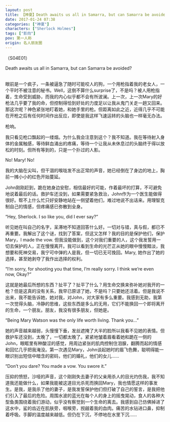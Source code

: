 ```yaml
---
layout: post
title: 【神夏】Death awaits us all in Samarra, but can Samarra be avoided?
date: 2017-01-24 07:38
categories: ["神夏"]
characters: ["Sherlock Holmes"]
tags: ["影向"]
pov: 第一人称
origin: 名人朋友圈
---
```


（S04E01）

Death awaits us all in Samarra, but can Samarra be avoided?
<br><br>

眼前是一个疯子，一条被逼急了随时可能咬人的狗，一个用枪指着我的老女人，一个平时不被注意的秘书。Well，这倒不算什么surprise了，不是吗？被人用枪指着，生命受到威胁，而我的内心似乎都不会有所波澜。上一次，上一次Mary的好枪法几乎要了我的命，但控制得恰到好处的力度足以让我从鬼门关走一趟又回来。那这次呢？神色紧张地盯着她，和她手里的枪。但距离如此之近，近得几乎不可能在开枪之后有任何时间作出反应，即使是我这样飞速运转的头脑也一样毫无办法。

枪响。

我只看见枪口飘起的一缕烟。为什么我会注意到这个？我不知道。我在等待射入身体的金属触感，等待鲜血涌出的疼痛，等待一个让我从未休息过的头脑终于得以放松的时刻。但所有等到的，只是一个扑过的人影。

No! Mary! No!

我的大脑在尖叫，但干涸的喉咙发不出正常的声音，她已经倒在了身边的地上，胸前一摊小小的红色开始蔓延。

John刚刚赶到，跪在她身边安慰，相信最好的可能，作着最坏的打算，不可避免地说着最后的话。救护车还没到，如果需要紧急救治，John作为一个医生能做得很好。帮不上什么忙只好安静地站在一侧望着他们，难过地说不出话来。用理智克制自己的情感，但疼痛感已弥散到全身。

“Hey, Sherlock. I so like you, did I ever say?”

听见她在叫自己的名字，呆滞地不知道回答什么好。一切对与错，真与假，都已不再重要。我解出了这个谜，找到了答案，但这又怎样？我的目的是保护他们，保护Mary，I made the vow. 但我没能做到，这个对我们重要的人，这个我发誓用一切去保护的人，正在慢慢离开。我可以看到生命的光芒正从她的眼中慢慢黯淡，我想要和死神交易，我宁可中弹的人是我，但一切已无可挽回。Mary, 她作出了她的选择，甚至她剥夺了我作出选择的权利。

“I’m sorry, for shooting you that time, I’m really sorry. I think we’re even now, Okay?”

这就是她最后所想的东西？扯平了？扯平了什么？用生命交换来弥补她对我开的一枪？但是这真的没有关系，我早已原谅了她，不是吗？只要她还活着。但是我说不出来，我不能告诉她，她对我，对John，对大家有多么重要。我感到无助，我第一次觉得头脑，冷静的思维，这些东西是多么的无用，它们不能换回一个即将离开的生命，一个朋友。朋友，我没有很多朋友，但她是。

“Being Mary Watson was the only life worth living. Thank you…”

她的声音越来越弱，头慢慢下垂，发丝遮掩了大半的脸所以我看不见她的表情。但救护车还没到，太晚了，一切都太晚了。紧紧地皱着眉看着她和跪在一侧的John，眼眶里有种酸涩的感觉，用周边紧张的肌肉控制住泪腺，翻腾而起的情感和回忆几乎把我淹没。第一次遇见Mary，John谈起她时的眉飞色舞，聪明得能一眼识别出短信中暗含的密码，他们的婚礼，他们的女儿……

“Don’t you dare? You made a vow. You swore it.”

压抑的愤怒，沙哑的声音，这个刚刚失去妻子的父亲用杀人的目光灼伤我，我不知道我还能做什么，如果我能被这道目光杀死而换回Mary，我也情愿这样的事发生。是我，是我杀了他的妻子，是我发誓保护他们但打破了自己的誓言，是我把他们引入了最后的危险。周围水波的蓝光在每个人的身上的摇曳晃动，食人的各种大型鱼类围绕着我们游动，似乎没有察觉到一个生命的离去。我感到自己仿佛掉进了这水中，鲨的齿近在肌肤旁，咽喉旁，觊觎着我的血肉。痛苦的水钻进口鼻，抑制着呼吸。手脚的温度越来越低。但仍在下沉，不停地在水里下沉……
